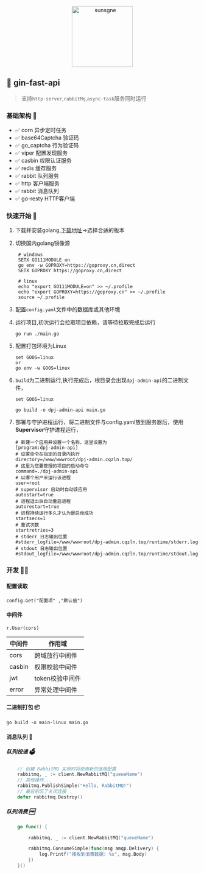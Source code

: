 <p align="center">
  <img width="160px" src="http://cdn.nine1120.cn/logo-i.png" alt="sunsgne">
</p>

## 🐬 gin-fast-api

> 支持`http-server`,`rabbitMq`,`async-task`服务同时运行

### 基础架构 🥃
- ✅ corn 异步定时任务
- ✅ base64Captcha 验证码
- ✅ go_captcha 行为验证码
- ✅ viper 配置发现服务
- ✅ casbin 权限认证服务
- ✅ redis 缓存服务
- ✅ rabbit 队列服务
- ✅ http  客户端服务
- ✅ rabbit 消息队列
- ✅ go-resty HTTP客户端

### 快速开始 🏫

1. 下载并安装golang,[下载地址](https://go.dev/dl/)->选择合适的版本
2. 切换国内golang镜像源
   ```shell
    # windows 
    SETX GO111MODULE on    
    go env -w GOPROXY=https://goproxy.cn,direct
    SETX GOPROXY https://goproxy.cn,direct
    
    # linux
    echo "export GO111MODULE=on" >> ~/.profile
    echo "export GOPROXY=https://goproxy.cn" >> ~/.profile
    source ~/.profile
   ```
3. 配置`config.yaml`文件中的数据库或其他环境

4. 运行项目,初次运行会拉取项目依赖，请等待拉取完成后运行
   ```shell
   go run ./main.go
   ```
5. 配置打包环境为Linux
   ```shell
   set GOOS=linux
   or
   go env -w GOOS=linux
   ```

6. `build`为二进制运行,执行完成后，根目录会出现`dpj-admin-api`的二进制文件，
   ```shell
   set GOOS=linux
   
   go build -o dpj-admin-api main.go
   ```
7. 部署与守护进程运行，将二进制文件与config.yaml放到服务器后，使用**Supervisor**守护进程运行，
   ```text
   # 新建一个应用并设置一个名称，这里设置为 
   [program:dpj-admin-api]
   # 设置命令在指定的目录内执行
   directory=/www/wwwroot/dpj-admin.cqzln.top/
   # 这里为您要管理的项目的启动命令
   command=./dpj-admin-api
   # 以哪个用户来运行该进程
   user=root
   # supervisor 启动时自动该应用
   autostart=true
   # 进程退出后自动重启进程
   autorestart=true
   # 进程持续运行多久才认为是启动成功
   startsecs=1
   # 重试次数
   startretries=3
   # stderr 日志输出位置
   #stderr_logfile=/www/wwwroot/dpj-admin.cqzln.top/runtime/stderr.log
   # stdout 日志输出位置
   #stdout_logfile=/www/wwwroot/dpj-admin.cqzln.top/runtime/stdout.log
   ```


### 开发 🧑‍💻
 #### 配置读取
   ```golang
   config.Get("配置项" ,"默认值")
   ```

#### 中间件 
   ```golang
   r.User(cors)
   ```

|中间件| 作用域 |
|----|----|
| cors| 跨域放行中间件|
| casbin| 权限校验中间件|
| jwt| token校验中间件|
| error | 异常处理中间件|

#### 二进制打包 📦
```shell
go build -o main-linux main.go
```

#### 消息队列 🐇

##### 队列投递 🗳
```go
    // 创建 RabbitMQ 实例时将使用新的连接配置
	rabbitmq, _ := client.NewRabbitMQ("queueName")
	// 其他操作...
	rabbitmq.PublishSimple("Hello, RabbitMQ!")
	// 最后别忘了关闭连接
	defer rabbitmq.Destroy()
```

##### 队列消费 🆓
```go
	go func() {

		rabbitmq, _ := client.NewRabbitMQ("queueName")

		rabbitmq.ConsumeSimple(func(msg amqp.Delivery) {
			log.Printf("接收到消费数据: %s", msg.Body)
		})
	}()

```
